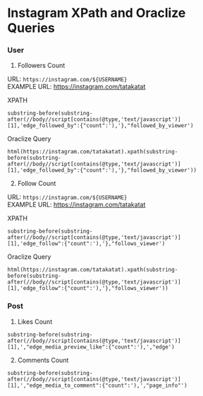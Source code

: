 # Instagram XPath and Oraclize Queries


### User

1. Followers Count  

URL: `https://instagram.com/${USERNAME}`  
EXAMPLE URL: https://instagram.com/tatakatat
  
XPATH
```
substring-before(substring-after(//body//script[contains(@type,'text/javascript')][1],'edge_followed_by":{"count":'),'},"followed_by_viewer')
```
Oraclize Query
```
html(https://instagram.com/tatakatat).xpath(substring-before(substring-after(//body//script[contains(@type,'text/javascript')][1],'edge_followed_by":{"count":'),'},"followed_by_viewer'))
```
2. Follow Count  

URL: `https://instagram.com/${USERNAME}`  
EXAMPLE URL: https://instagram.com/tatakatat  

XPATH
```
substring-before(substring-after(//body//script[contains(@type,'text/javascript')][1],'edge_follow":{"count":'),'},"follows_viewer')
```
Oraclize Query
```
html(https://instagram.com/tatakatat).xpath(substring-before(substring-after(//body//script[contains(@type,'text/javascript')][1],'edge_follow":{"count":'),'},"follows_viewer'))
```

### Post

1. Likes Count
```
substring-before(substring-after(//body//script[contains(@type,'text/javascript')][1],',"edge_media_preview_like":{"count":'),',"edge')
```
2. Comments Count
```
substring-before(substring-after(//body//script[contains(@type,'text/javascript')][1],',"edge_media_to_comment":{"count":'),',"page_info"')
```
